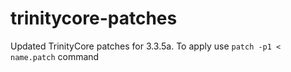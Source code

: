 # trinitycore-patches

Updated TrinityCore patches for 3.3.5a. To apply use ```patch -p1 < name.patch``` command